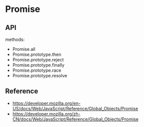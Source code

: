 # Promise

## API
methods:
- Promise.all
- Promise.prototype.then
- Promise.prototype.reject
- Promise.prototype.finally
- Promise.prototype.race
- Promise.prototype.resolve


## Reference
- https://developer.mozilla.org/en-US/docs/Web/JavaScript/Reference/Global_Objects/Promise
- https://developer.mozilla.org/zh-CN/docs/Web/JavaScript/Reference/Global_Objects/Promise
